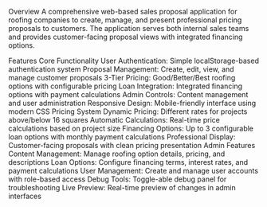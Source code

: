 Overview
A comprehensive web-based sales proposal application for roofing companies to create, manage, and present professional pricing proposals to customers. The application serves both internal sales teams and provides customer-facing proposal views with integrated financing options.

Features
Core Functionality
User Authentication: Simple localStorage-based authentication system
Proposal Management: Create, edit, view, and manage customer proposals
3-Tier Pricing: Good/Better/Best roofing options with configurable pricing
Loan Integration: Integrated financing options with payment calculations
Admin Controls: Content management and user administration
Responsive Design: Mobile-friendly interface using modern CSS
Pricing System
Dynamic Pricing: Different rates for projects above/below 16 squares
Automatic Calculations: Real-time price calculations based on project size
Financing Options: Up to 3 configurable loan options with monthly payment calculations
Professional Display: Customer-facing proposals with clean pricing presentation
Admin Features
Content Management: Manage roofing option details, pricing, and descriptions
Loan Options: Configure financing terms, interest rates, and payment calculations
User Management: Create and manage user accounts with role-based access
Debug Tools: Toggle-able debug panel for troubleshooting
Live Preview: Real-time preview of changes in admin interfaces
